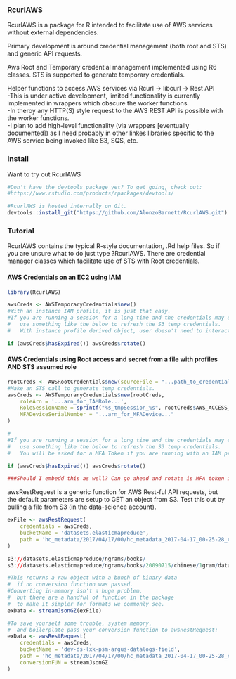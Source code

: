 ### RcurlAWS
RcurlAWS is a package for R intended to facilitate use of AWS services without external dependencies.

Primary development is around credential management (both root and STS) and generic API requests.

Aws Root and Temporary credential management implemented using R6 classes.  STS is supported to generate temporary credentials.

Helper functions to access AWS services via Rcurl -> libcurl -> Rest API  
-This is under active development, limited functionality is currently implemented in wrappers which obscure the worker functions.  
-In theroy any HTTP(S) style request to the AWS REST API is possible with the worker functions.  
-I plan to add high-level functionality (via wrappers [eventually documented]) as I need probably in other linkes libraries specific to the AWS service being invoked like S3, SQS, etc.  
 
### Install

Want to try out RcurlAWS

```R
#Don't have the devtools package yet? To get going, check out:
#https://www.rstudio.com/products/rpackages/devtools/

#RcurlAWS is hosted internally on Git.
devtools::install_git("https://github.com/AlonzoBarnett/RcurlAWS.git")

```
### Tutorial

RcurlAWS contains the typical R-style documentation, .Rd help files.  So if you are unsure what to do just type ?RcurlAWS.  There are credential manager classes which facilitate use of STS with Root credentials.

#### AWS Credentials on an EC2 using IAM

```R
library(RcurlAWS)

awsCreds <- AWSTemporaryCredentials$new()
#With an instance IAM profile, it is just that easy.
#If you are running a session for a long time and the credentials may expire and need to be rotated,
#   use something like the below to refresh the S3 temp credentials.
#   With instance profile derived object, user doesn't need to interact.

if (awsCreds$hasExpired()) awsCreds$rotate()

```

#### AWS Credentials using Root access and secret from a file with profiles AND STS assumed role
```R
rootCreds <- AWSRootCredentials$new(sourceFile = "...path_to_credential_file...")
#Make an STS call to generate temp credentials.
awsCreds <- AWSTemporaryCredentials$new(rootCreds,
    roleArn = '...arn_for_IAMRole...',
    RoleSessionName = sprintf("%s_tmpSession_%s", rootCreds$AWS_ACCESS_KEY_ID, format(Sys.time(), '%Y%m%d_%H%M%S')), #should just put this in the method.
    MFADeviceSerialNumber = "...arn_for_MFADevice..."
)

#
#If you are running a session for a long time and the credentials may expire and need to be rotated,
#   use something like the below to refresh the S3 temp credentials.
#   You will be asked for a MFA Token if you are running with an IAM profile.

if (awsCreds$hasExpired()) awsCreds$rotate()

###Should I embedd this as well? Can go ahead and rotate is MFA token isn't necessary...
```

awsRestRequest is a generic function for AWS Rest-ful API requests, but the default parameters are setup to GET an object from S3. Test this out by pulling a file from S3 (in the data-science account).

```R
exFile <- awsRestRequest(
    credentials = awsCreds,
    bucketName = 'datasets.elasticmapreduce',
    path = 'hc_metadata/2017/04/17/00/hc_metadata_2017-04-17_00-25-28_ce55ff92-2306-11e7-a536-0aa367d0d639_ef4ac2fc-c679-4232-9861-c7038efe1e3e.json.log.gz'
)

s3://datasets.elasticmapreduce/ngrams/books/
s3://datasets.elasticmapreduce/ngrams/books/20090715/chinese/1gram/data

#This returns a raw object with a bunch of binary data
#  if no conversion function was passed.
#Converting in-memory isn't a huge problem,
#  but there are a handful of function in the package
#  to make it simpler for formats we commonly see.
exData <- streamJsonGZ(exFile)

#To save yourself some trouble, system memory,
#  and boilerplate pass your conversion function to awsRestRequest:
exData <- awsRestRequest(
    credentials = awsCreds,
    bucketName = 'dev-ds-lxk-psm-argus-datalogs-field',
    path = 'hc_metadata/2017/04/17/00/hc_metadata_2017-04-17_00-25-28_ce55ff92-2306-11e7-a536-0aa367d0d639_ef4ac2fc-c679-4232-9861-c7038efe1e3e.json.log.gz',
    conversionFUN = streamJsonGZ
)
```